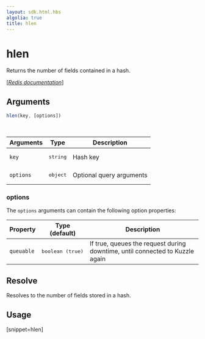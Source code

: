 ```yaml
---
layout: sdk.html.hbs
algolia: true
title: hlen
---
```


# hlen


Returns the number of fields contained in a hash.

[[_Redis documentation_]](https://redis.io/commands/hlen)

## Arguments

```js
hlen(key, [options])

```

<br/>

| Arguments    | Type    | Description |
|--------------|---------|-------------|
| `key` | <pre>string</pre> | Hash key |
| ``options`` | <pre>object</pre> | Optional query arguments |

### options

The `options` arguments can contain the following option properties:

| Property   | Type (default)   | Description                       |
| ---------- | ------- | --------------------------------- |
| `queuable` | <pre>boolean (true)</pre> | If true, queues the request during downtime, until connected to Kuzzle again |

## Resolve

Resolves to the number of fields stored in a hash.

## Usage

[snippet=hlen]
